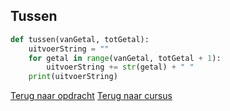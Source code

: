 ## Tussen

```python
def tussen(vanGetal, totGetal):
    uitvoerString = ""
    for getal in range(vanGetal, totGetal + 1):
        uitvoerString += str(getal) + " "
    print(uitvoerString)
```

[Terug naar opdracht](/taken/tussen.html)
[Terug naar cursus](/21_parameter.html)
